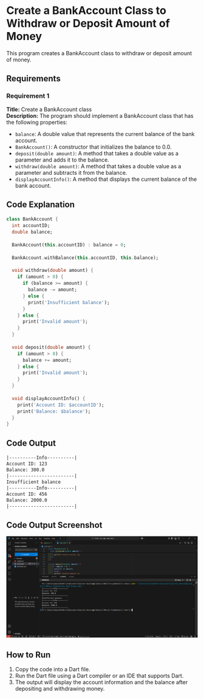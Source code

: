 # Create a BankAccount Class to Withdraw or Deposit Amount of Money

This program creates a BankAccount class to withdraw or deposit amount of money.

## Requirements

### Requirement 1

**Title:** Create a BankAccount class  
**Description:** The program should implement a BankAccount class that has the following properties:

- `balance`: A double value that represents the current balance of the bank account.
- `BankAccount()`: A constructor that initializes the balance to 0.0.
- `deposit(double amount)`: A method that takes a double value as a parameter and adds it to the balance.
- `withdraw(double amount)`: A method that takes a double value as a parameter and subtracts it from the balance.
- `displayAccountInfo()`: A method that displays the current balance of the bank account.

## Code Explanation

```dart
class BankAccount {
  int accountID;
  double balance;

  BankAccount(this.accountID) : balance = 0;

  BankAccount.withBalance(this.accountID, this.balance);

  void withdraw(double amount) {
    if (amount > 0) {
      if (balance >= amount) {
        balance -= amount;
      } else {
        print('Insufficient balance');
      }
    } else {
      print('Invalid amount');
    }
  }

  void deposit(double amount) {
    if (amount > 0) {
      balance += amount;
    } else {
      print('Invalid amount');
    }
  }

  void displayAccountInfo() {
    print('Account ID: $accountID');
    print('Balance: $balance');
  }
}
```

## Code Output

```
|----------Info----------|
Account ID: 123
Balance: 300.0
|------------------------|
Insufficient balance
|----------Info----------|
Account ID: 456
Balance: 2000.0
|------------------------|
```

## Code Output Screenshot

![code-output](./code-output.png)

## How to Run

1. Copy the code into a Dart file.
2. Run the Dart file using a Dart compiler or an IDE that supports Dart.
3. The output will display the account information and the balance after depositing and withdrawing money.
